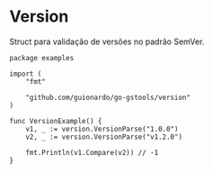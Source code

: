 # Version

Struct para validação de versões no padrão SemVer.

```GoLang
package examples

import (
	"fmt"

	"github.com/guionardo/go-gstools/version"
)

func VersionExample() {
	v1, _ := version.VersionParse("1.0.0")
	v2, _ := version.VersionParse("v1.2.0")

	fmt.Println(v1.Compare(v2))	// -1
}
```
